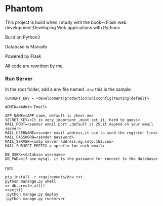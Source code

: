 # Phantom

This project is build when I study with the book-&lt;Flask web development:Developing Web applications with Python&gt;

Build on Python3

Database is Mariadb

Powered by Flask

All code are rewritten by me.


### Run Server
In the root folder, add a env file named <code>.env</code>
this is the sample:

``` shell
CURRENT_ENV = <development|production|unixconfig|testing|default>

ADMIN=<Admin Email>

APP_NAME=<APP name, default is zheer.me>
SECRET_KEY=<It is very important ,must set it, hard to guess>
MAIL_PORT=<sender email port ,default is 25,it depend on your email server>
MAIL_USERNAME=<sender email address,it use to send the register link>
MAIL_PASSWORD=<sender password>
MAIL_SERVER=<smtp server address,eg.smtp.163.com>
MAIL_SUBJECT_PREFIX = <prefix for each email>

DB_USER=<database username>
DB_PWD=<if use mysql. it is the password for connect to the database>
```

run:
```
pip install -r requirements/dev.txt
python manange.py shell
>> db.create_all()
>>exit()
:python manage.py deploy
:python manage.py runserver
```